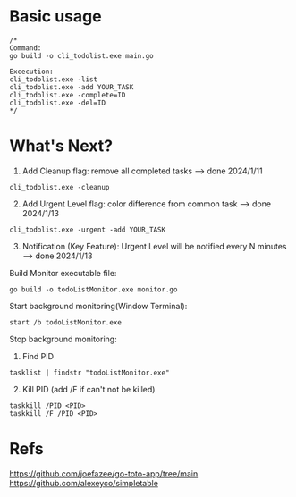 # Basic usage
```
/*
Command:
go build -o cli_todolist.exe main.go

Excecution:
cli_todolist.exe -list
cli_todolist.exe -add YOUR_TASK
cli_todolist.exe -complete=ID
cli_todolist.exe -del=ID
*/
```
# What's Next?

1. Add Cleanup flag: remove all completed tasks --> done 2024/1/11
```
cli_todolist.exe -cleanup
```
2. Add Urgent Level flag: color difference from common task --> done 2024/1/13
```
cli_todolist.exe -urgent -add YOUR_TASK
```
3. Notification (Key Feature): Urgent Level will be notified every N minutes --> done 2024/1/13


Build Monitor executable file:
```
go build -o todoListMonitor.exe monitor.go
```

Start background monitoring(Window Terminal):
```
start /b todoListMonitor.exe
```

Stop background monitoring:

1. Find PID
```
tasklist | findstr "todoListMonitor.exe"
```

2. Kill PID (add /F if can't not be killed)
```
taskkill /PID <PID>
taskkill /F /PID <PID>
```

# Refs
https://github.com/joefazee/go-toto-app/tree/main
https://github.com/alexeyco/simpletable